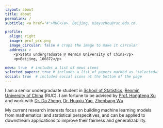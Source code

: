 ```yaml
---
layout: about
title: about
permalink: /
subtitle: <a href='#'>RUC</a>. Beijing. nieyuzhou@ruc.edu.cn.

profile:
  align: right
  image: prof_pic.png
  image_circular: false # crops the image to make it circular
  address: >
    <p>Stats undergraduate @ Renmin University of China</p>
    <p>Beijing, 100872</p>

news: true  # includes a list of news items
selected_papers: true # includes a list of papers marked as "selected={true}"
social: true  # includes social icons at the bottom of the page
---
```


I am a senior undergraduate student in [School of Statistics](http://stat.ruc.edu.cn/Home/index.htm), [Renmin University of China](https://www.ruc.edu.cn/en) (RUC). I am fortune to be advised by [Prof. Hongteng Xu](https://hongtengxu.github.io/)
and work with [Dr. Da Zheng](https://zheng-da.github.io/), [Dr. Huaxiu Yao](https://huaxiuyao.mystrikingly.com/), [Zhenbang Wu](https://zzachw.github.io/).

My current research interests focus on building machine learning models from mathematical and statistical perspecitives, and can be applied to downstream applications to improve their fairness and generalizability.